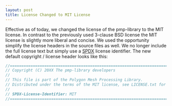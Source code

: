 ```yaml
---
layout: post
title: License Changed to MIT License
---
```


Effective as of today, we changed the license of the pmp-library to the MIT
license. In contrast to the previously used 3-clause BSD license the MIT license
is slightly more liberal and concise. We used the opportunity simplify the
license headers in the source files as well. We no longer include the full
license text but simply use a [SPDX](https://spdx.org/) license identifier. The
new default copyright / license header looks like this:

```.cpp
//=============================================================================
// Copyright (C) 20XX The pmp-library developers
//
// This file is part of the Polygon Mesh Processing Library.
// Distributed under the terms of the MIT license, see LICENSE.txt for details.
//
// SPDX-License-Identifier: MIT
//=============================================================================
```
